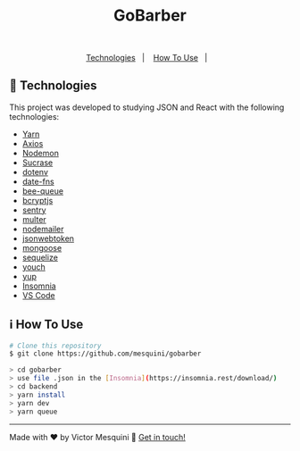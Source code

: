 <h1 align='center'>GoBarber</h1>
<br />

<p align="center">
  <a href="#rocket-technologies">Technologies</a>&nbsp;&nbsp;&nbsp;|&nbsp;&nbsp;&nbsp;
  <a href="#information_source-how-to-use">How To Use</a>&nbsp;&nbsp;&nbsp;|&nbsp;&nbsp;&nbsp;
</p>


## :rocket: Technologies

This project was developed to studying JSON and React with the following technologies:

-  [Yarn][yarn]
-  [Axios](https://github.com/axios/axios)
-  [Nodemon](https://github.com/remy/nodemon)
-  [Sucrase](https://github.com/alangpierce/sucrase)
-  [dotenv](https://github.com/motdotla/dotenv)
-  [date-fns](https://github.com/date-fns/date-fns)
-  [bee-queue](https://github.com/bee-queue/bee-queue)
-  [bcryptjs](https://github.com/dcodeIO/bcrypt.js)
-  [sentry](https://github.com/getsentry/sentry)
-  [multer](https://github.com/expressjs/multer)
-  [nodemailer](https://github.com/nodemailer/nodemailer)
-  [jsonwebtoken](https://github.com/auth0/node-jsonwebtoken)
-  [mongoose](https://github.com/Automattic/mongoose)
-  [sequelize](https://github.com/sequelize/sequelize)
-  [youch](https://github.com/poppinss/youch)
-  [yup](https://github.com/jquense/yup)
-  [Insomnia](https://insomnia.rest/download/)
-  [VS Code][vc]

 ## :information_source: How To Use
 
 ```bash
 # Clone this repository
 $ git clone https://github.com/mesquini/gobarber

> cd gobarber
> use file .json in the [Insomnia](https://insomnia.rest/download/)
> cd backend
> yarn install
> yarn dev
> yarn queue
 ```
 
 ---

Made with ♥ by Victor Mesquini :wave: [Get in touch!](https://www.linkedin.com/in/mesquini/)

[nodejs]: https://nodejs.org/
[yarn]: https://yarnpkg.com/
[vc]: https://code.visualstudio.com/